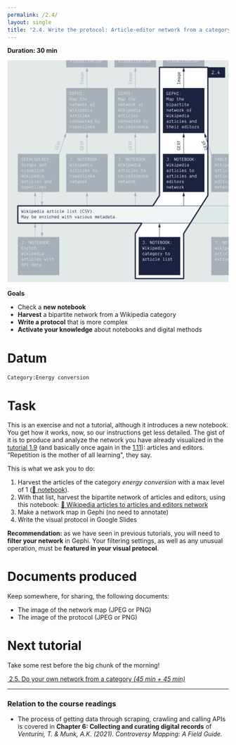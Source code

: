 ```yaml
---
permalink: /2.4/
layout: single
title: "2.4. Write the protocol: Article-editor network from a category"
---
```


**Duration: 30 min**

[
	![Overview tuto 2.4](../assets/images/2-4.jpg)
](../assets/images/2-4.jpg)

**Goals**
* Check a **new notebook**
* **Harvest** a bipartite network from a Wikipedia category
* **Write a protocol** that is more complex
* **Activate your knowledge** about notebooks and digital methods

# Datum

```
Category:Energy conversion
```

# Task

This is an exercise and not a tutorial, although it introduces a new notebook. You get how it works, now, so our instructions get less detailed. The gist of it is to produce and analyze the network you have already visualized in the [tutorial 1.9](../1.9/) (and basically once again in the [1.11](../1.11/)): articles and editors. "Repetition is the mother of all learning", they say.

This is what we ask you to do:
1. Harvest the articles of the category *energy conversion* with a max level of 1 ([🍉&nbsp;notebook](https://colab.research.google.com/github/jacomyma/mapping-controversies/blob/main/notebooks/Wikipedia_category_to_article_list.ipynb)).
1. With that list, harvest the bipartite network of articles and editors, using this notebook: [🍄&nbsp;Wikipedia articles to articles and editors network](https://colab.research.google.com/github/jacomyma/mapping-controversies/blob/main/notebooks/Wikipedia_articles_to_articles_and_editors_network.ipynb)
1. Make a network map in Gephi (no need to annotate)
1. Write the visual protocol in Google Slides

**Recommendation:** as we have seen in previous tutorials, you will need to **filter your network** in Gephi. Your filtering settings, as well as any unusual operation, must be **featured in your visual protocol**.

# Documents produced

Keep somewhere, for sharing, the following documents:
* The image of the network map (JPEG or PNG)
* The image of the protocol (JPEG or PNG)

# Next tutorial

Take some rest before the big chunk of the morning!

[<i class="fas fa-forward"></i>&nbsp;2.5. Do your own network from a category *(45 min + 45 min)*](../2.5/)

---

### Relation to the course readings

* The process of getting data through scraping, crawling and calling APIs is covered in **Chapter 6: Collecting and curating digital records** of *Venturini, T. & Munk, A.K. (2021). Controversy Mapping: A Field Guide.*
